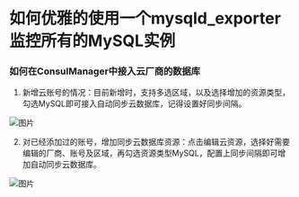 # 如何优雅的使用一个mysqld_exporter监控所有的MySQL实例
### 如何在ConsulManager中接入云厂商的数据库
1. 新增云账号的情况：目前新增时，支持多选区域，以及选择增加的资源类型，勾选MySQL即可接入自动同步云数据库，记得设置好同步间隔。

![图片](https://user-images.githubusercontent.com/3349611/199262165-3582e051-a924-4043-bc05-96643b17caca.png)

2. 对已经添加过的账号，增加同步云数据库资源：点击编辑云资源，选择好需要编辑的厂商、账号及区域，再勾选资源类型MySQL，配置上同步间隔即可增加自动同步云数据库。

![图片](https://user-images.githubusercontent.com/3349611/199263994-c9485241-d8bb-46b2-abd8-48084de94236.png)
